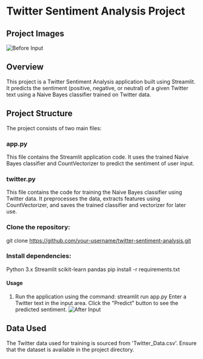 # Twitter Sentiment Analysis Project

## Project Images
![Before Input](Before_input.png)


## Overview
This project is a Twitter Sentiment Analysis application built using Streamlit. It predicts the sentiment (positive, negative, or neutral) of a given Twitter text using a Naive Bayes classifier trained on Twitter data.

## Project Structure
The project consists of two main files:

### app.py
  This file contains the Streamlit application code. It uses the trained Naive Bayes classifier and CountVectorizer to predict the sentiment of user input.

### twitter.py
  This file contains the code for training the Naive Bayes classifier using Twitter data. It preprocesses the data, extracts features using CountVectorizer, and saves the trained classifier and vectorizer for later use.

### Clone the repository:
  git clone https://github.com/your-username/twitter-sentiment-analysis.git

### Install dependencies:
  Python 3.x
  Streamlit
  scikit-learn
  pandas
  pip install -r requirements.txt

#### Usage
  1. Run the application using the command:
  streamlit run app.py
  Enter a Twitter text in the input area.
  Click the "Predict" button to see the predicted sentiment.
![After Input](after_input.png)
## Data Used
The Twitter data used for training is sourced from 'Twitter_Data.csv'. Ensure that the dataset is available in the project directory.
